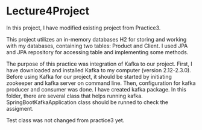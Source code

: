 # Lecture4Project

In this project, I have modified existing project from Practice3.

This project utilizes an in-memory databases H2 for storing and working with my databases, containing two tables: Product and Client. I used JPA and JPA repository for accessing table and implementing some methods. 

The purpose of this practice was integration of Kafka to our project. First, I have downloaded and installed Kafka to my computer (version 2.12-2.3.0). Before using Kafka for our project, it should be started by initiating zookeeper and kafka server on command line. Then, configuration for kafka producer and consumer was done. I have created kafka package. In this folder, there are several class that helps running kafka. SpringBootKafkaApplication class should be runned to check the assigment.

Test class was  not changed from practice3 yet.

